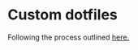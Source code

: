 # Custom dotfiles

Following the process outlined [here.](https://www.atlassian.com/git/tutorials/dotfiles)
